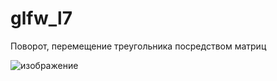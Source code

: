 # glfw_l7
Поворот, перемещение треугольника посредством матриц

![изображение](https://github.com/yurovalex/glfw_l7/assets/104449428/2ae144c0-7bdb-4e7c-84a7-569866ffb222)




